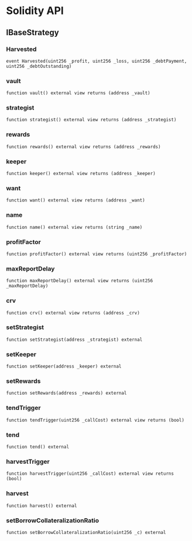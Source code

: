 # Solidity API

## IBaseStrategy

### Harvested

```solidity
event Harvested(uint256 _profit, uint256 _loss, uint256 _debtPayment, uint256 _debtOutstanding)
```

### vault

```solidity
function vault() external view returns (address _vault)
```

### strategist

```solidity
function strategist() external view returns (address _strategist)
```

### rewards

```solidity
function rewards() external view returns (address _rewards)
```

### keeper

```solidity
function keeper() external view returns (address _keeper)
```

### want

```solidity
function want() external view returns (address _want)
```

### name

```solidity
function name() external view returns (string _name)
```

### profitFactor

```solidity
function profitFactor() external view returns (uint256 _profitFactor)
```

### maxReportDelay

```solidity
function maxReportDelay() external view returns (uint256 _maxReportDelay)
```

### crv

```solidity
function crv() external view returns (address _crv)
```

### setStrategist

```solidity
function setStrategist(address _strategist) external
```

### setKeeper

```solidity
function setKeeper(address _keeper) external
```

### setRewards

```solidity
function setRewards(address _rewards) external
```

### tendTrigger

```solidity
function tendTrigger(uint256 _callCost) external view returns (bool)
```

### tend

```solidity
function tend() external
```

### harvestTrigger

```solidity
function harvestTrigger(uint256 _callCost) external view returns (bool)
```

### harvest

```solidity
function harvest() external
```

### setBorrowCollateralizationRatio

```solidity
function setBorrowCollateralizationRatio(uint256 _c) external
```
